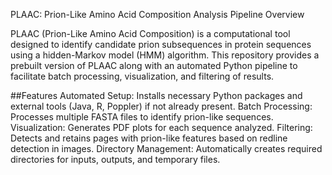 PLAAC: Prion-Like Amino Acid Composition Analysis Pipeline
Overview

PLAAC (Prion-Like Amino Acid Composition) is a computational tool designed to identify candidate prion subsequences in protein sequences using a hidden-Markov model (HMM) algorithm. This repository provides a prebuilt version of PLAAC along with an automated Python pipeline to facilitate batch processing, visualization, and filtering of results.

##Features
Automated Setup: Installs necessary Python packages and external tools (Java, R, Poppler) if not already present.
Batch Processing: Processes multiple FASTA files to identify prion-like sequences.
Visualization: Generates PDF plots for each sequence analyzed.
Filtering: Detects and retains pages with prion-like features based on redline detection in images.
Directory Management: Automatically creates required directories for inputs, outputs, and temporary files.
